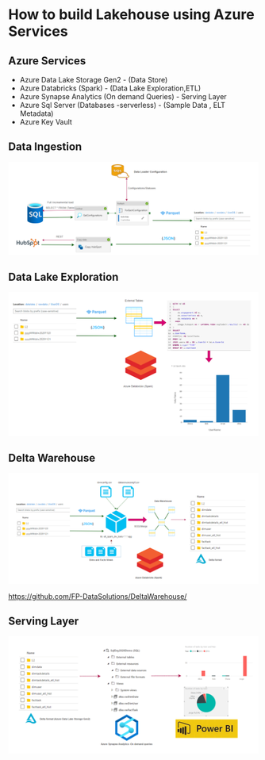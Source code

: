 # How to build Lakehouse using Azure Services 

## Azure Services

- Azure Data Lake Storage Gen2 - (Data Store)
- Azure Databricks (Spark) - (Data Lake Exploration,ETL)
- Azure Synapse Analytics (On demand Queries) - Serving Layer
- Azure Sql Server (Databases -serverless) - (Sample Data , ELT Metadata)
- Azure Key Vault

## Data Ingestion

![Data Ingestion](./imgs/DataIngestion.png)



## Data Lake Exploration 

![Data Lake Exploration](./imgs/DataLakeExploration.png)

## Delta Warehouse

![Delta Warehouse](./imgs/DeltaWarehouse.png)

https://github.com/FP-DataSolutions/DeltaWarehouse/



## Serving Layer

![Serving Layer](./imgs/ServeLayer.png)
